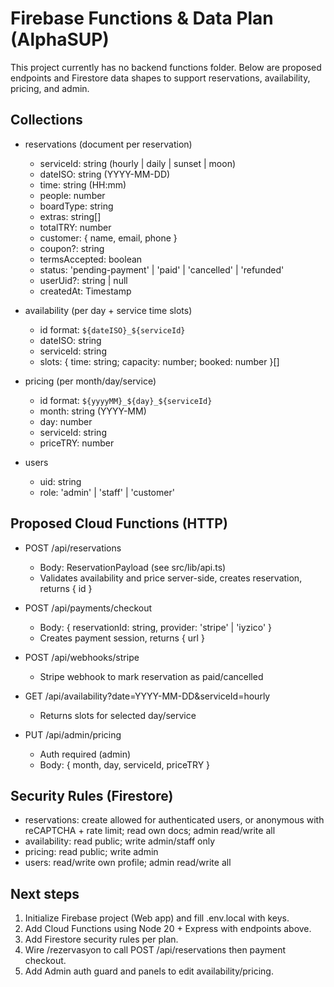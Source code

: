# Firebase Functions & Data Plan (AlphaSUP)

This project currently has no backend functions folder. Below are proposed endpoints and Firestore data shapes to support reservations, availability, pricing, and admin.

## Collections

- reservations (document per reservation)
  - serviceId: string (hourly | daily | sunset | moon)
  - dateISO: string (YYYY-MM-DD)
  - time: string (HH:mm)
  - people: number
  - boardType: string
  - extras: string[]
  - totalTRY: number
  - customer: { name, email, phone }
  - coupon?: string
  - termsAccepted: boolean
  - status: 'pending-payment' | 'paid' | 'cancelled' | 'refunded'
  - userUid?: string | null
  - createdAt: Timestamp

- availability (per day + service time slots)
  - id format: `${dateISO}_${serviceId}`
  - dateISO: string
  - serviceId: string
  - slots: { time: string; capacity: number; booked: number }[]

- pricing (per month/day/service)
  - id format: `${yyyyMM}_${day}_${serviceId}`
  - month: string (YYYY-MM)
  - day: number
  - serviceId: string
  - priceTRY: number

- users
  - uid: string
  - role: 'admin' | 'staff' | 'customer'

## Proposed Cloud Functions (HTTP)

- POST /api/reservations
  - Body: ReservationPayload (see src/lib/api.ts)
  - Validates availability and price server-side, creates reservation, returns { id }

- POST /api/payments/checkout
  - Body: { reservationId: string, provider: 'stripe' | 'iyzico' }
  - Creates payment session, returns { url }

- POST /api/webhooks/stripe
  - Stripe webhook to mark reservation as paid/cancelled

- GET /api/availability?date=YYYY-MM-DD&serviceId=hourly
  - Returns slots for selected day/service

- PUT /api/admin/pricing
  - Auth required (admin)
  - Body: { month, day, serviceId, priceTRY }

## Security Rules (Firestore)

- reservations: create allowed for authenticated users, or anonymous with reCAPTCHA + rate limit; read own docs; admin read/write all
- availability: read public; write admin/staff only
- pricing: read public; write admin
- users: read/write own profile; admin read/write all

## Next steps

1. Initialize Firebase project (Web app) and fill .env.local with keys.
2. Add Cloud Functions using Node 20 + Express with endpoints above.
3. Add Firestore security rules per plan.
4. Wire /rezervasyon to call POST /api/reservations then payment checkout.
5. Add Admin auth guard and panels to edit availability/pricing.
